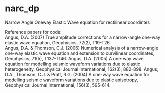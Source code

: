 # narc_dp
Narrow Angle Oneway Elastic Wave equation for rectilinear coordintes

Reference papers for code: \
Angus, D.A. (2007) True amplitude corrections for a narrow-angle one-way elastic wave equation, Geophysics, 72(2), T19-T26. \
Angus, D.A. & Thomson, C.J. (2006) Numerical analysis of a narrow-angle one-way elastic wave equation and extension to curvilinear coordinates, Geophysics, 71(5), T137-T146. 
Angus, D.A. (2005) A one-way wave equation for modelling seismic waveform variations due to elastic heterogeneity, Geophysical Journal International, 162(3), 882-898. 
Angus, D.A., Thomson, C.J. & Pratt, R.G. (2004) A one-way wave equation for modelling seismic waveform variations due to elastic anisotropy, Geophysical Journal International, 156(3), 595-614.
